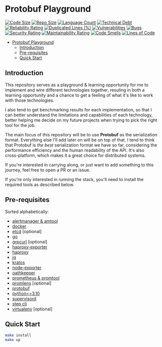 # Protobuf Playground

[![Code Size](https://img.shields.io/github/languages/code-size/meysam81/protobuf-playground)](https://github.com/meysam81/protobuf-playground)
[![Repo Size](https://img.shields.io/github/repo-size/meysam81/protobuf-playground)](https://github.com/meysam81/protobuf-playground)
[![Language Count](https://img.shields.io/github/languages/count/meysam81/protobuf-playground)](https://github.com/meysam81/protobuf-playground)
[![Technical Debt](https://sonarcloud.io/api/project_badges/measure?project=meysam81_protobuf-playground&metric=sqale_index)](https://sonarcloud.io/summary/new_code?id=meysam81_protobuf-playground)
[![Reliability Rating](https://sonarcloud.io/api/project_badges/measure?project=meysam81_protobuf-playground&metric=reliability_rating)](https://sonarcloud.io/summary/new_code?id=meysam81_protobuf-playground)
[![Duplicated Lines (%)](https://sonarcloud.io/api/project_badges/measure?project=meysam81_protobuf-playground&metric=duplicated_lines_density)](https://sonarcloud.io/summary/new_code?id=meysam81_protobuf-playground)
[![Vulnerabilities](https://sonarcloud.io/api/project_badges/measure?project=meysam81_protobuf-playground&metric=vulnerabilities)](https://sonarcloud.io/summary/new_code?id=meysam81_protobuf-playground)
[![Bugs](https://sonarcloud.io/api/project_badges/measure?project=meysam81_protobuf-playground&metric=bugs)](https://sonarcloud.io/summary/new_code?id=meysam81_protobuf-playground)
[![Security Rating](https://sonarcloud.io/api/project_badges/measure?project=meysam81_protobuf-playground&metric=security_rating)](https://sonarcloud.io/summary/new_code?id=meysam81_protobuf-playground)
[![Maintainability Rating](https://sonarcloud.io/api/project_badges/measure?project=meysam81_protobuf-playground&metric=sqale_rating)](https://sonarcloud.io/summary/new_code?id=meysam81_protobuf-playground)
[![Code Smells](https://sonarcloud.io/api/project_badges/measure?project=meysam81_protobuf-playground&metric=code_smells)](https://sonarcloud.io/summary/new_code?id=meysam81_protobuf-playground)
[![Lines of Code](https://sonarcloud.io/api/project_badges/measure?project=meysam81_protobuf-playground&metric=ncloc)](https://sonarcloud.io/summary/new_code?id=meysam81_protobuf-playground)

<!-- START doctoc generated TOC please keep comment here to allow auto update -->
<!-- DON'T EDIT THIS SECTION, INSTEAD RE-RUN doctoc TO UPDATE -->

- [Protobuf Playground](#protobuf-playground)
  - [Introduction](#introduction)
  - [Pre-requisites](#pre-requisites)
  - [Quick Start](#quick-start)

<!-- END doctoc generated TOC please keep comment here to allow auto update -->

## Introduction

This repository serves as a playground & learning opportunity for me to
implement and wire different technologies together, resuling in both a learning
opportunity and a chance to get a feeling of what it's like to work with those
technologies.

I also tend to get benchmarking results for each implementation, so that I can
better understand the limitations and capabilities of each technology, better
helping me decide on my future projects when trying to pick the right tool for
the job.

The main focus of this repository will be to use **Protobuf** as the
serialization format. Everything else I'll add later on will be on top of that.
I tend to think that Protobuf is *the best* serialization format we have so far,
considering the performance efficiency and the human readability of the API.
It's also cross-platform, which makes it a great choice for distributed systems.

If you're interested in carrying along, or just want to add something to this
journey, feel free to open a PR or an issue.

If you're only interested in running the stack, you'll need to install the
required tools as described below.

## Pre-requisites

Sorted alphabetically:

- [alertmanager & amtool](https://prometheus.io/download/#alertmanager)
- [docker](https://docs.docker.com/install/)
- [etcd](https://github.com/etcd-io/etcd) [optional]
- [go](https://golang.org/dl/)
- [grpcurl](https://github.com/fullstorydev/grpcurl) [optional]
- [haproxy-exporter](https://prometheus.io/download/#haproxy_exporter)
- [haproxy](http://www.haproxy.org/)
- [jq](https://stedolan.github.io/jq/download/)
- [kratos](https://github.com/ory/kratos/releases)
- [node-exporter](https://prometheus.io/download/#node_exporter)
- [oathkeeper](https://github.com/ory/oathkeeper/releases)
- [prometheus & promtool](https://prometheus.io/download/#prometheus)
- [promlens](https://prometheus.io/download/#promlens) [optional]
- [protobuf](https://github.com/protocolbuffers/protobuf#protocol-compiler-installation)
- [python<=3.10](https://www.python.org/downloads/)
- [supervisord](http://supervisord.org/)
- [step cli](https://smallstep.com/docs/step-cli/installation)
- [virtualenv](https://virtualenv.pypa.io/en/latest/installation.html) [optional]

## Quick Start

```bash
make install
make up
```
